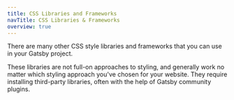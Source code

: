 ```yaml
---
title: CSS Libraries and Frameworks
navTitle: CSS Libraries & Frameworks
overview: true
---
```


There are many other CSS style libraries and frameworks that you can use in your Gatsby project.

These libraries are not full-on approaches to styling, and generally work no matter which styling approach you've chosen for your website. They require installing third-party libraries, often with the help of Gatsby community plugins.

<GuideList slug={props.slug} />

